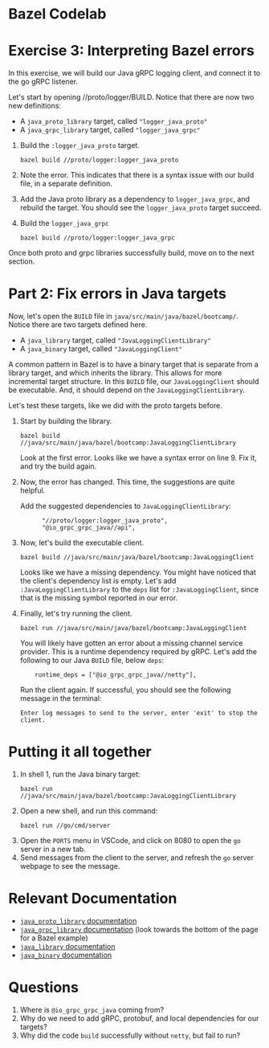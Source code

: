 # Bazel Codelab

Exercise 3: Interpreting Bazel errors
====
In this exercise, we will build our Java gRPC logging client, and connect it to the go gRPC listener.

Let's start by opening //proto/logger/BUILD. Notice that there are now two new definitions:
* A `java_proto_library` target, called `"logger_java_proto"`
* A `java_grpc_library` target, called `"logger_java_grpc"`

1. Build the `:logger_java_proto` target.
   ```
   bazel build //proto/logger:logger_java_proto
   ```

2. Note the error. This indicates that there is a syntax issue with our build file, in a separate definition.

3. Add the Java proto library as a dependency to `logger_java_grpc`, and rebuild the target. You should see the `logger_java_proto` target succeed.


4. Build the `logger_java_grpc`
   ```
   bazel build //proto/logger:logger_java_grpc
   ```

Once both proto and grpc libraries successfully build, move on to the next section.

Part 2: Fix errors in Java targets
========

Now, let's open the `BUILD` file in `java/src/main/java/bazel/bootcamp/`. Notice there are two targets defined here.
* A `java_library` target, called `"JavaLoggingClientLibrary"`
* A `java_binary` target, called `"JavaLoggingClient"`

A common pattern in Bazel is to have a binary target that is separate from a library target, and which inherits the library. This allows for more incremental target structure. In this `BUILD` file, our `JavaLoggingClient` should be executable. And, it should depend on the `JavaLoggingClientLibrary`.

Let's test these targets, like we did with the proto targets before.

1. Start by building the library.
   ```
   bazel build //java/src/main/java/bazel/bootcamp:JavaLoggingClientLibrary
   ```

   Look at the first error. Looks like we have a syntax error on line 9. Fix it, and try the build again.

2. Now, the error has changed. This time, the suggestions are quite helpful.

   Add the suggested dependencies to `JavaLoggingClientLibrary`:
   ```
         "//proto/logger:logger_java_proto",
         "@io_grpc_grpc_java//api",
   ```

3. Now, let's build the executable client.

   ```
   bazel build //java/src/main/java/bazel/bootcamp:JavaLoggingClient
   ```
   Looks like we have a missing dependency. You might have noticed that the client's dependency list is empty. Let's add `:JavaLoggingClientLibrary` to the `deps` list for `:JavaLoggingClient`, since that is the missing symbol reported in our error.

4. Finally, let's try running the client.

   ```
   bazel run //java/src/main/java/bazel/bootcamp:JavaLoggingClient
   ```
   You will likely have gotten an error about a missing channel service provider. This is a runtime dependency required by gRPC. Let's add the following to our Java `BUILD` file, below `deps`:
   ```
       runtime_deps = ["@io_grpc_grpc_java//netty"],
   ```
   Run the client again. If successful, you should see the following message in the terminal:
   ```
   Enter log messages to send to the server, enter 'exit' to stop the client.
   ```


Putting it all together
===

1. In shell 1, run the Java binary target:
   ```
   bazel run //java/src/main/java/bazel/bootcamp:JavaLoggingClientLibrary
   ```
2. Open a new shell, and run this command:
   ```
   bazel run //go/cmd/server
   ```
3. Open the `PORTS` menu in VSCode, and click on 8080 to open the `go` server in a new tab.
4. Send messages from the client to the server, and refresh the `go` server webpage to see the message.

Relevant Documentation
=====
- [`java_proto_library` documentation](https://docs.bazel.build/versions/master/be/java.html#java_proto_library)
- [`java_grpc_library` documentation](https://grpc.io/docs/reference/java/generated-code.html) (look towards the bottom of the page for a Bazel example)
- [`java_library` documentation](https://docs.bazel.build/versions/master/be/java.html#java_library)
- [`java_binary` documentation](https://docs.bazel.build/versions/master/be/java.html#java_binary)

Questions
====
1. Where is `@io_grpc_grpc_java` coming from?
2. Why do we need to add gRPC, protobuf, and local dependencies for our targets?
3. Why did the code `build` successfully without `netty`, but fail to run?
